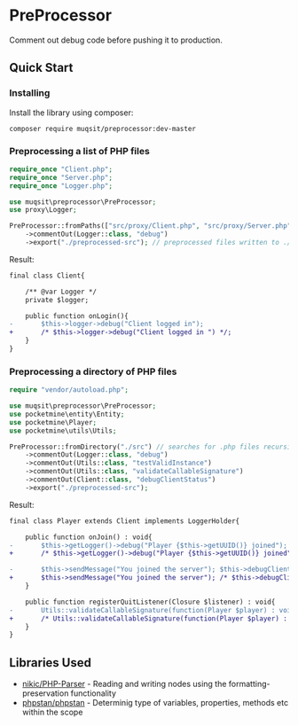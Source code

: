 # PreProcessor
Comment out debug code before pushing it to production.

## Quick Start

### Installing
Install the library using composer:
```
composer require muqsit/preprocessor:dev-master
```

### Preprocessing a list of PHP files
```php
require_once "Client.php";
require_once "Server.php";
require_once "Logger.php";

use muqsit\preprocessor\PreProcessor;
use proxy\Logger;

PreProcessor::fromPaths(["src/proxy/Client.php", "src/proxy/Server.php", "src/proxy/Logger.php"]) // files to preprocess
	->commentOut(Logger::class, "debug")
	->export("./preprocessed-src"); // preprocessed files written to ./preprocessed-src folder
```
Result:
```diff
final class Client{

	/** @var Logger */
	private $logger;

	public function onLogin(){
-		$this->logger->debug("Client logged in");
+		/* $this->logger->debug("Client logged in ") */;
	}
}
```

### Preprocessing a directory of PHP files
```php
require "vendor/autoload.php";

use muqsit\preprocessor\PreProcessor;
use pocketmine\entity\Entity;
use pocketmine\Player;
use pocketmine\utils\Utils;

PreProcessor::fromDirectory("./src") // searches for .php files recursively
	->commentOut(Logger::class, "debug")
	->commentOut(Utils::class, "testValidInstance")
	->commentOut(Utils::class, "validateCallableSignature")
	->commentOut(Client::class, "debugClientStatus")
	->export("./preprocessed-src");
```
Result:
```diff
final class Player extends Client implements LoggerHolder{

	public function onJoin() : void{
-		$this->getLogger()->debug("Player {$this->getUUID()} joined");
+		/* $this->getLogger()->debug("Player {$this->getUUID()} joined") */;

-		$this->sendMessage("You joined the server"); $this->debugClientStatus();
+		$this->sendMessage("You joined the server"); /* $this->debugClientStatus() */;
	}

	public function registerQuitListener(Closure $listener) : void{
-		Utils::validateCallableSignature(function(Player $player) : void{}, $listener);
+		/* Utils::validateCallableSignature(function(Player $player) : void{}, $listener) */;
	}
}
```

## Libraries Used
- [nikic/PHP-Parser](https://github.com/nikic/PHP-Parser/) - Reading and writing nodes using the formatting-preservation functionality
- [phpstan/phpstan](https://github.com/phpstan/phpstan]) - Determinig type of variables, properties, methods etc within the scope
